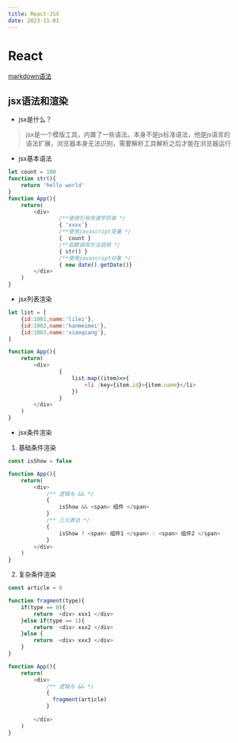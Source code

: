 ```yaml
---
title: React-JSX
date: 2023-11-01
---
```



# React
[markdown语法](https://blog.csdn.net/qq26983255/article/details/104495294)

## jsx语法和渲染


- jsx是什么？

> jsx是一个模版工具，内置了一些语法。本身不是js标准语法，他是js语言的语法扩展，浏览器本身无法识别，需要解析工具解析之后才能在浏览器运行

- jsx基本语法
``` javascript
let count = 100
function str(){
    return 'hello world'
}
function App(){
    return(
        <div>
                /**使用引号传递字符串 */
                { 'xxxx'}
                /**使用javascript变量 */
                {  count }
                /**函数调用方法调用 */
                { str() }
                /**使用javascript对象 */
                { new date().getDate()}
        </div>
    )
}
```
- jsx列表渲染
``` javascript
let list = [
    {id:1001,name:'lilei'},
    {id:1002,name:'hanmeimei'},
    {id:1003,name:'xiaoqiang'},
]

function App(){
    return(
        <div>
                {
                    list.map((item)=>{
                        <li :key={item.id}>{item.name}</li>
                    })
                }
        </div>
    )
}
```

- jsx条件渲染

1. 基础条件渲染
``` javascript
const isShow = false

function App(){
    return(
        <div>
            /** 逻辑与 && */
            {
                isShow && <span> 组件 </span>
            }
            /** 三元表达 */
            {
                isShow ? <span> 组件1 </span> : <span> 组件2 </span>
            }
        </div>
    )
}
```

2. 复杂条件渲染

``` javascript
const article = 0

function fragment(type){
    if(type == 0){
        return  <div> xxx1 </div>
    }else if(type == 1){
        return  <div> xxx2 </div>
    }else {
        return  <div> xxx3 </div>
    }
}

function App(){
    return(
        <div>
            /** 逻辑与 && */
            {
              fragment(article)
            }
            
        </div>
    )
}
```

